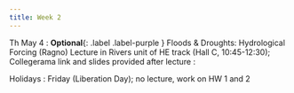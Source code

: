 ```yaml
---
title: Week 2
---
```


Th May 4
: **Optional**{: .label .label-purple } Floods & Droughts: Hydrological Forcing (Ragno)
  Lecture in Rivers unit of HE track (Hall C, 10:45-12:30); Collegerama link and slides provided after lecture
  : 

Holidays
: Friday (Liberation Day); no lecture, work on HW 1 and 2
